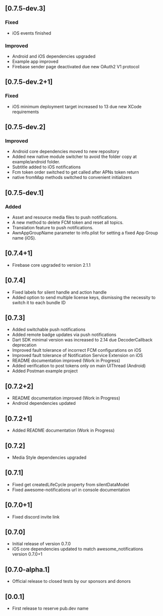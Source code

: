 ## [0.7.5-dev.3]
### Fixed
* iOS events finished
### Improved
* Android and iOS dependencies upgraded
* Example app improved
* Firebase sender page deactivated due new OAuth2 V1 protocol

## [0.7.5-dev.2+1]
### Fixed
* iOS minimum deployment target increased to 13 due new XCode requirements

## [0.7.5-dev.2]
### Improved
* Android core dependencies moved to new repository
* Added new native module switcher to avoid the folder copy at example/android folder.
* Subtitle added to iOS notifications
* Fcm token order switched to get called after APNs token return
* native fromMap methods switched to convenient initializers

## [0.7.5-dev.1]
### Added
* Asset and resource media files to push notifications.
* A new method to delete FCM token and reset all topics.
* Translation feature to push notifications.
* AwnAppGroupName parameter to info.plist for setting a fixed App Group name (iOS).

## [0.7.4+1]
* Firebase core upgraded to version 2.1.1
## [0.7.4]
* Fixed labels for silent handle and action handle
* Added option to send multiple license keys, dismissing the necessity to switch it to each bundle ID
## [0.7.3]
* Added switchable push notifications
* Added remote badge updates via push notifications
* Dart SDK minimal version was increased to 2.14 due DecoderCallback deprecation
* Improved fault tolerance of incorrect FCM configurations on iOS
* Improved fault tolerance of Notification Service Extension on iOS
* README documentation improved (Work in Progress)
* Added verification to post tokens only on main UIThread (Android)
* Added Postman example project
## [0.7.2+2]
* README documentation improved (Work in Progress)
* Android dependencies updated
## [0.7.2+1]
* Added README documentation (Work in Progress)
## [0.7.2]
* Media Style dependencies upgraded
## [0.7.1]
* Fixed get createdLifeCycle property from silentDataModel
* Fixed awesome-notifications url in console documentation
## [0.7.0+1]
* Fixed discord invite link
## [0.7.0]
* Initial release of version 0.7.0
* iOS core dependencies updated to match awesome_notifications version 0.7.0+1
## [0.7.0-alpha.1]
* Official release to closed tests by our sponsors and donors
## [0.0.1]
* First release to reserve pub.dev name 